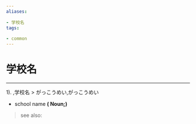 ```yaml
---
aliases:
    
- 学校名
tags:
    
- common
---
```


# 学校名
---
1).
,学校名 > がっこうめい,がっこうめい

- school name
**( Noun;)**
> see also: 
            